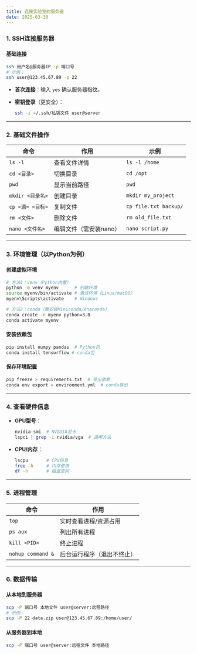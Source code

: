 ```yaml
---
title: 连接实验室的服务器
date: 2025-03-30
---
```


### **1. SSH连接服务器**
#### **基础连接**
```bash
ssh 用户名@服务器IP -p 端口号
# 示例：
ssh user@123.45.67.89 -p 22
```
- **首次连接**：输入 `yes` 确认服务器指纹。
- **密钥登录**（更安全）：
  
  ```bash
  ssh -i ~/.ssh/私钥文件 user@server
  ```

---

### **2. 基础文件操作**
| 命令             | 作用                   | 示例                  |
| ---------------- | ---------------------- | --------------------- |
| `ls -l`          | 查看文件详情           | `ls -l /home`         |
| `cd <目录>`      | 切换目录               | `cd /opt`             |
| `pwd`            | 显示当前路径           | `pwd`                 |
| `mkdir <目录名>` | 创建目录               | `mkdir my_project`    |
| `cp <源> <目标>` | 复制文件               | `cp file.txt backup/` |
| `rm <文件>`      | 删除文件               | `rm old_file.txt`     |
| `nano <文件名>`  | 编辑文件（需安装nano） | `nano script.py`      |

---

### **3. 环境管理（以Python为例）**
#### **创建虚拟环境**
```bash
# 方法1：venv（Python内置）
python -m venv myenv      # 创建环境
source myenv/bin/activate # 激活环境（Linux/macOS）
myenv\Scripts\activate    # Windows

# 方法2：conda（需安装Miniconda/Anaconda）
conda create -n myenv python=3.8
conda activate myenv
```

#### **安装依赖包**
```bash
pip install numpy pandas  # Python包
conda install tensorflow # conda包
```

#### **保存环境配置**
```bash
pip freeze > requirements.txt  # 导出依赖
conda env export > environment.yml  # conda导出
```

---

### **4. 查看硬件信息**
- **GPU型号**：
  
  ```bash
  nvidia-smi  # NVIDIA显卡
  lspci | grep -i nvidia/vga  # 通用方法
  ```
- **CPU/内存**：
  ```bash
  lscpu       # CPU信息
  free -h     # 内存使用
  df -h       # 磁盘空间
  ```

---

### **5. 进程管理**
| 命令              | 作用                       |
| ----------------- | -------------------------- |
| `top`             | 实时查看进程/资源占用      |
| `ps aux`          | 列出所有进程               |
| `kill <PID>`      | 终止进程                   |
| `nohup command &` | 后台运行程序（退出不终止） |

---

### **6. 数据传输**
#### **从本地到服务器**
```bash
scp -P 端口号 本地文件 user@server:远程路径
# 示例：
scp -P 22 data.zip user@123.45.67.89:/home/user/
```

#### **从服务器到本地**
```bash
scp -P 端口号 user@server:远程文件 本地路径
```
